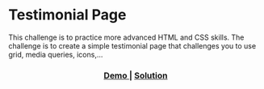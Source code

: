 # Testimonial Page

This challenge is to practice more advanced HTML and CSS skills. The challenge is to create a simple testimonial page that challenges you to use grid, media queries, icons,...


<div align="center">
  <h3>
    <a href="https://aguirre-ivan.github.io/responsive-web-developer/testimonial-page/">
      Demo
    </a>
    <span> | </span>
    <a href="https://devchallenges.io/solution/4490">
      Solution
    </a>
  </h3>
</div>